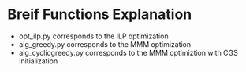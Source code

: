 # Breif Functions Explanation
* opt_ilp.py corresponds to the ILP optimization
* alg_greedy.py corresponds to the MMM optimization
* alg_cyclicgreedy.py corresponds to the MMM optimiztion with CGS initialization
